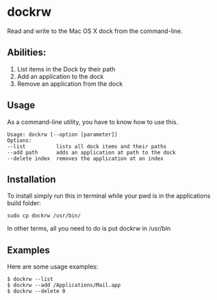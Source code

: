 # dockrw

Read and write to the Mac OS X dock from the command-line.

## Abilities:

1. List items in the Dock by their path
2. Add an application to the dock
3. Remove an application from the dock

## Usage

As a command-line utility, you have to know how to use this.

    Usage: dockrw [--option [parameter]]
    Options:
    --list          lists all dock items and their paths
    --add path      adds an application at path to the dock
    --delete index  removes the application at an index

## Installation

To install simply run this in terminal while your pwd is
in the applications build folder:

    sudo cp dockrw /usr/bin/

In other terms, all you need to do is put dockrw in /usr/bin

## Examples

Here are some usage examples:

	$ dockrw --list
	$ dockrw --add /Applications/Mail.app
	$ dockrw --delete 0

